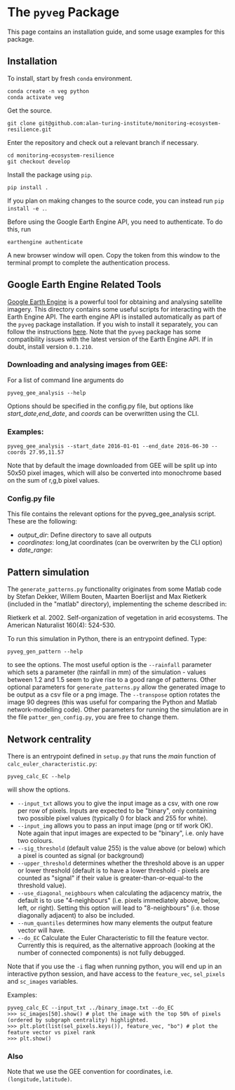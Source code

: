 # The `pyveg` Package

This page contains an installation guide, and some usage examples for this package.

## Installation

To install, start by fresh `conda` environment.
```
conda create -n veg python
conda activate veg
```
Get the source.
```
git clone git@github.com:alan-turing-institute/monitoring-ecosystem-resilience.git
```
Enter the repository and check out a relevant branch if necessary.
```
cd monitoring-ecosystem-resilience
git checkout develop
```
Install the package using `pip`.
```
pip install .
```
If you plan on making changes to the source code, you can instead run `pip install -e .`.

Before using the Google Earth Engine API, you need to authenticate. To do this, run
```
earthengine authenticate
```
A new browser window will open. Copy the token from this window to the terminal prompt to complete the authentication process.


## Google Earth Engine Related Tools

[Google Earth Engine](https://earthengine.google.com) is a powerful tool for obtaining and analysing satellite imagery.
This directory contains some useful scripts for interacting with the Earth Engine API. 
The earth engine API is installed automatically as part of the `pyveg` package installation. 
If you wish to install it separately, you can follow the instructions [here](https://developers.google.com/earth-engine/python_install_manual).
Note that the `pyveg` package has some compatibility issues with the latest version of the Earth Engine API. If in doubt, install version `0.1.210`.

### Downloading and analysing images from GEE:

For a list of command line arguments do
```
pyveg_gee_analysis --help
```

Options should be specified in the config.py file, but options like *start_date*,*end_date*, and *coords* can be overwritten using the CLI.

### Examples:
```
pyveg_gee_analysis --start_date 2016-01-01 --end_date 2016-06-30 --coords 27.95,11.57 
```

Note that by default the image downloaded from GEE will be split up into 50x50 pixel images, which will also be
converted into monochrome based on the sum of r,g,b pixel values.

### Config.py file

This file contains the relevant options for the pyveg_gee_analysis script. These are
the following:

- *output_dir*: Define directory to save all outputs 
- *coordinates*: long,lat coordinates (can be overwriten by the CLI option) 
- *date_range*: 


## Pattern simulation

The ```generate_patterns.py``` functionality originates from some Matlab code by Stefan Dekker, Willem Bouten, Maarten Boerlijst and Max Rietkerk (included in the "matlab" directory), implementing the scheme described in:

Rietkerk et al. 2002. Self-organization of vegetation in arid ecosystems. The American Naturalist 160(4): 524-530.

To run this simulation in Python, there is an entrypoint defined.  Type:
```
pyveg_gen_pattern --help
```
to see the options.  The most useful option is the `--rainfall` parameter which sets a parameter (the rainfall in mm) of the simulation - values between 1.2 and 1.5 seem to give rise to a good range of patterns.
Other optional parameters for `generate_patterns.py` allow the generated image to be output as a csv file or a png image.  The `--transpose` option rotates the image 90 degrees (this was useful for comparing the Python and Matlab network-modelling code).
Other parameters for running the simulation are in the file `patter_gen_config.py`, you are free to change them.


## Network centrality

There is an entrypoint defined in `setup.py` that runs the *main* function of `calc_euler_characteristic.py`:
```
pyveg_calc_EC --help
```
will show the options.

* `--input_txt` allows you to give the input image as a csv, with one row per row of pixels.  Inputs are expected to be "binary", only containing two possible pixel values (typically 0 for black and 255 for white).
* `--input_img` allows you to pass an input image (png or tif work OK).  Note again that input images are expected to be "binary", i.e. only have two colours.
* `--sig_threshold` (default value 255) is the value above (or below) which a pixel is counted as signal (or background)
* `--upper_threshold` determines whether the threshold above is an upper or lower threshold (default is to have a lower threshold - pixels are counted as "signal" if their value is greater-than-or-equal-to the threshold value).
* `--use_diagonal_neighbours` when calculating the adjacency matrix, the default is to use "4-neighbours" (i.e. pixels immediately above, below, left, or right).  Setting this option will lead to "8-neighbours" (i.e. those diagonally adjacent) to also be included.
* `--num_quantiles` determines how many elements the output feature vector will have.
* `--do_EC` Calculate the Euler Characteristic to fill the feature vector.  Currently this is required, as the alternative approach (looking at the number of connected components) is not fully debugged.

Note that if you use the `-i` flag when running python, you will end up in an interactive python session, and have access to the `feature_vec`, `sel_pixels` and `sc_images` variables.

Examples:
```
pyveg_calc_EC --input_txt ../binary_image.txt --do_EC
>>> sc_images[50].show() # plot the image with the top 50% of pixels (ordered by subgraph centrality) highlighted.
>>> plt.plot(list(sel_pixels.keys()), feature_vec, "bo") # plot the feature vector vs pixel rank
>>> plt.show()
```

### Also

Note that we use the GEE convention for coordinates, i.e. `(longitude,latitude)`.
